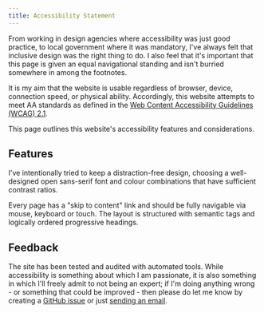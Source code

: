 ```yaml
---
title: Accessibility Statement
---
```

From working in design agencies where accessibility was just good practice, to local government where it was mandatory, I've always felt that inclusive design was the right thing to do. I also feel that it's important that this page is given an equal navigational standing and isn't burried somewhere in among the footnotes.

It is my aim that the website is usable regardless of browser, device, connection speed, or physical ability. Accordingly, this website attempts to meet AA standards as defined in the [Web Content Accessibility Guidelines (WCAG) 2.1](https://www.w3.org/TR/WCAG21/).

This page outlines this website's accessibility features and considerations.

## Features

I've intentionally tried to keep a distraction-free design, choosing a well-designed open sans-serif font and colour combinations that have sufficient contrast ratios.

Every page has a "skip to content" link and should be fully navigable via mouse, keyboard or touch. The layout is structured with semantic tags and logically ordered progressive headings.

## Feedback
The site has been tested and audited with automated tools. While accessibility is something about which I am passionate, it is also something in which I'll freely admit to not being an expert; if I'm doing anything wrong - or something that could be improved - then please do let me know by creating a [GitHub issue](https://github.com/nevstokes/nevstokes.github.io/issues/new) or just [sending an email](mailto:a11y@nevstokes.com?subject=Accessibility%20Feedback).
